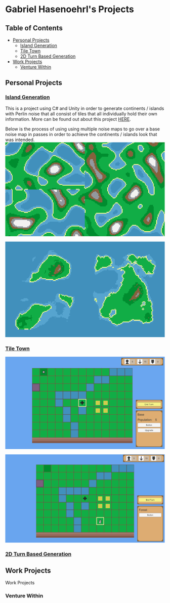 # Gabriel Hasenoehrl's Projects
## Table of Contents
  - [Personal Projects](#personalprojects)
    - [Island Generation](#islandGeneration)
    - [Tile Town](#tileTown)
    - [2D Turn Based Generation](#2dTurnBasedGeneration)
  - [Work Projects](#workprojects)
    - [Venture Within](#venturewithin)
## Personal Projects
### [Island Generation](https://github.com/gabrielhasen/Portfolio/tree/master/(Personal)%20Unity%20Concept%20Projects/(Finished)%20Random%20World%20Generation%20Tiles)
This is a project using C# and Unity in order to generate continents / islands with Perlin noise that all consist of tiles that all individually hold their own information.  More can be found out about this project [HERE](https://github.com/gabrielhasen/Portfolio/tree/master/(Personal)%20Unity%20Concept%20Projects/(Finished)%20Random%20World%20Generation%20Tiles).

Below is the process of using using multiple noise maps to go over a base noise map in passes in order to achieve the continents / islands look that was intended.
![Alt Text](https://github.com/gabrielhasen/Portfolio/blob/master/misc/WorldGeneration.gif)

![Alt Text](https://github.com/gabrielhasen/Portfolio/blob/master/misc/WorldGeneration_Finished.PNG)


### [Tile Town](https://github.com/gabrielhasen/Portfolio/tree/master/(Personal)%20Unity%20Concept%20Projects/(Prototype_Unfinished)%20Tile_TownGame)

![Alt Text](https://github.com/gabrielhasen/Portfolio/blob/master/misc/TileSystem.PNG)

![Alt Text](https://github.com/gabrielhasen/Portfolio/blob/master/misc/TileSystem.gif)
### [2D Turn Based Generation](https://github.com/gabrielhasen/Portfolio/tree/master/(Personal)%20Unity%20Concept%20Projects/(ProtoType)%202D%20Base%20Movement) 

## Work Projects
Work Projects

### Venture Within
